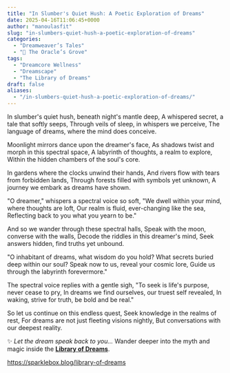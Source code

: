 ```yaml
---
title: "In Slumber's Quiet Hush: A Poetic Exploration of Dreams"
date: 2025-04-16T11:06:45+0000
author: "manoulasfit"
slug: "in-slumbers-quiet-hush-a-poetic-exploration-of-dreams"
categories:
  - "Dreamweaver’s Tales"
  - "🔮 The Oracle’s Grove"
tags:
  - "Dreamcore Wellness"
  - "Dreamscape"
  - "The Library of Dreams"
draft: false
aliases:
  - "/in-slumbers-quiet-hush-a-poetic-exploration-of-dreams/"
---
```

In slumber's quiet hush, beneath night's mantle deep,
A whispered secret, a tale that softly seeps,
Through veils of sleep, in whispers we perceive,
The language of dreams, where the mind does conceive.

Moonlight mirrors dance upon the dreamer's face,
As shadows twist and morph in this spectral space,
A labyrinth of thoughts, a realm to explore,
Within the hidden chambers of the soul's core.

In gardens where the clocks unwind their hands,
And rivers flow with tears from forbidden lands,
Through forests filled with symbols yet unknown,
A journey we embark as dreams have shown.

"O dreamer," whispers a spectral voice so soft,
"We dwell within your mind, where thoughts are loft,
Our realm is fluid, ever-changing like the sea,
Reflecting back to you what you yearn to be."

And so we wander through these spectral halls,
Speak with the moon, converse with the walls,
Decode the riddles in this dreamer's mind,
Seek answers hidden, find truths yet unbound.

"O inhabitant of dreams, what wisdom do you hold?
What secrets buried deep within our soul?
Speak now to us, reveal your cosmic lore,
Guide us through the labyrinth forevermore."

The spectral voice replies with a gentle sigh,
"To seek is life's purpose, never cease to pry,
In dreams we find ourselves, our truest self revealed,
In waking, strive for truth, be bold and be real."

So let us continue on this endless quest,
Seek knowledge in the realms of rest,
For dreams are not just fleeting visions nightly,
But conversations with our deepest reality.

✨ *Let the dream speak back to you...*
Wander deeper into the myth and magic inside the [**Library of Dreams**](https://sparklebox.blog/library-of-dreams/).

https://sparklebox.blog/library-of-dreams